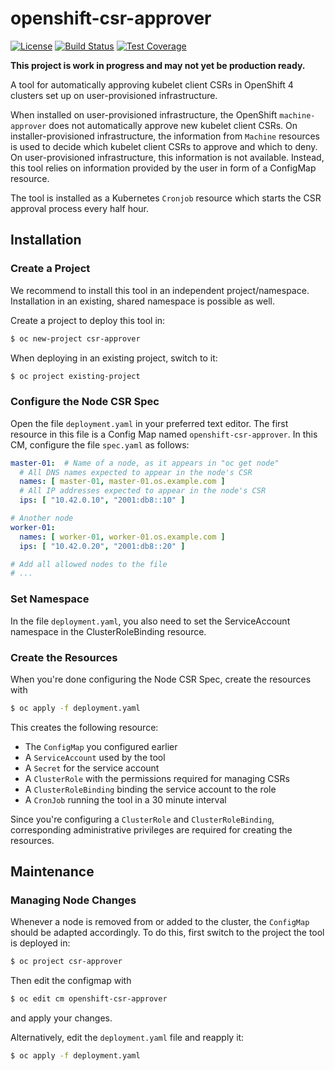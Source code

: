 # openshift-csr-approver

[![License](https://img.shields.io/github/license/adfinis-sygroup/openshift-csr-approver.svg?style=flat-square)](LICENSE)
[![Build Status](https://travis-ci.com/adfinis-sygroup/openshift-csr-approver.svg?branch=master)](https://travis-ci.com/adfinis-sygroup/openshift-csr-approver)
[![Test Coverage](https://codecov.io/gh/adfinis-sygroup/openshift-csr-approver/branch/master/graph/badge.svg)](https://codecov.io/gh/adfinis-sygroup/openshift-csr-approver)

**This project is work in progress and may not yet be production
ready.**

A tool for automatically approving kubelet client CSRs in OpenShift 4
clusters set up on user-provisioned infrastructure.

When installed on user-provisioned infrastructure, the OpenShift
`machine-approver` does not automatically approve new kubelet client
CSRs.  On installer-provisioned infrastructure, the information from
`Machine` resources is used to decide which kubelet client CSRs to
approve and which to deny.  On user-provisioned infrastructure, this
information is not available.  Instead, this tool relies on
information provided by the user in form of a ConfigMap resource.

The tool is installed as a Kubernetes `Cronjob` resource which starts
the CSR approval process every half hour.

## Installation

### Create a Project

We recommend to install this tool in an independent project/namespace.
Installation in an existing, shared namespace is possible as well.

Create a project to deploy this tool in:

```bash
$ oc new-project csr-approver
```

When deploying in an existing project, switch to it:

```bash
$ oc project existing-project
```

### Configure the Node CSR Spec

Open the file `deployment.yaml` in your preferred text editor.  The
first resource in this file is a Config Map named
`openshift-csr-approver`.  In this CM, configure the file `spec.yaml`
as follows:

```yaml
master-01:  # Name of a node, as it appears in "oc get node"
  # All DNS names expected to appear in the node's CSR
  names: [ master-01, master-01.os.example.com ]
  # All IP addresses expected to appear in the node's CSR
  ips: [ "10.42.0.10", "2001:db8::10" ]

# Another node
worker-01:
  names: [ worker-01, worker-01.os.example.com ]
  ips: [ "10.42.0.20", "2001:db8::20" ]

# Add all allowed nodes to the file
# ...
```

### Set Namespace

In the file `deployment.yaml`, you also need to set the ServiceAccount
namespace in the ClusterRoleBinding resource.

### Create the Resources

When you're done configuring the Node CSR Spec, create the resources
with

```bash
$ oc apply -f deployment.yaml
```

This creates the following resource:

- The `ConfigMap` you configured earlier
- A `ServiceAccount` used by the tool
- A `Secret` for the service account
- A `ClusterRole` with the permissions required for managing CSRs
- A `ClusterRoleBinding` binding the service account to the role
- A `CronJob` running the tool in a 30 minute interval

Since you're configuring a `ClusterRole` and `ClusterRoleBinding`,
corresponding administrative privileges are required for creating the
resources.


## Maintenance

### Managing Node Changes

Whenever a node is removed from or added to the cluster, the
`ConfigMap` should be adapted accordingly.  To do this, first
switch to the project the tool is deployed in:

```bash
$ oc project csr-approver
```

Then edit the configmap with

```bash
$ oc edit cm openshift-csr-approver
```

and apply your changes.

Alternatively, edit the `deployment.yaml` file and reapply it:

```bash
$ oc apply -f deployment.yaml
```
